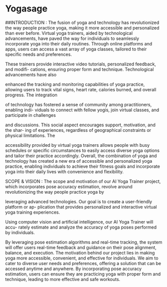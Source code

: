 # Yogasage
##INTRODUCTION : The fusion of yoga and technology has revolutionized the way people practice yoga,
making it more accessible and personalized than ever before. Virtual yoga trainers,
aided by technological advancements, have paved the way for individuals to seamlessly
incorporate yoga into their daily routines. Through online platforms and apps, users
can access a vast array of yoga classes, tailored to their specific needs and preferences.

These trainers provide interactive video tutorials, personalized feedback, and modifi-
cations, ensuring proper form and technique. Technological advancements have also

enhanced the tracking and monitoring capabilities of yoga practice, allowing users to
track vital signs, heart rate, calories burned, and overall progress. The integration

of technology has fostered a sense of community among practitioners, enabling indi-
viduals to connect with fellow yogis, join virtual classes, and participate in challenges

and discussions. This social aspect encourages support, motivation, and the shar-
ing of experiences, regardless of geographical constraints or physical limitations. The

accessibility provided by virtual yoga trainers allows people with busy schedules or
specific circumstances to easily access diverse yoga options and tailor their practice
accordingly. Overall, the combination of yoga and technology has created a new era of
accessible and personalized yoga practice, enabling individuals to achieve their fitness
goals and incorporate yoga into their daily lives with convenience and flexibility.

SCOPE & VISION : The scope and motivation of our AI Yoga Trainer project, which incorporates pose
accuracy estimation, revolve around revolutionizing the way people practice yoga by

leveraging advanced technologies. Our goal is to create a user-friendly platform or ap-
plication that provides personalized and interactive virtual yoga training experiences.

Using computer vision and artificial intelligence, our AI Yoga Trainer will accu-
rately estimate and analyze the accuracy of yoga poses performed by individuals.

By leveraging pose estimation algorithms and real-time tracking, the system will offer
users real-time feedback and guidance on their pose alignment, balance, and execution.
The motivation behind our project lies in making yoga more accessible, convenient,
and effective for individuals. We aim to cater to diverse user needs and preferences,
offering a solution that can be accessed anytime and anywhere. By incorporating pose
accuracy estimation, users can ensure they are practicing yoga with proper form and
technique, leading to more effective and safe workouts.
